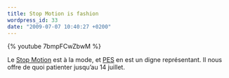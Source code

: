```yaml
---
title: Stop Motion is fashion
wordpress_id: 33
date: "2009-07-07 10:40:27 +0200"
---
```


{% youtube 7bmpFCwZbwM %}

Le [Stop Motion][1] est à la mode, et [PES][2] en est un digne représentant. Il
nous offre de quoi patienter jusqu’au 14 juillet.

[1]: https://fr.wikipedia.org/wiki/Animation_en_volume
[2]: https://pesfilm.com/
